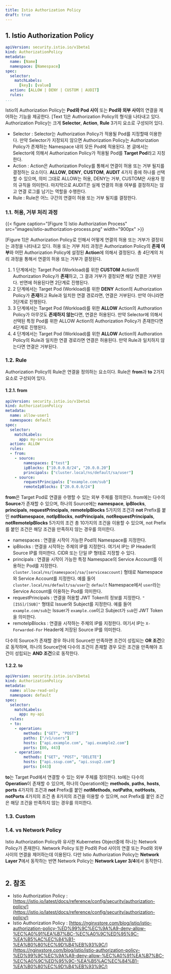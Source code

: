 ```yaml
---
title: Istio Authorization Policy
draft: true
---
```


## 1. Istio Authorization Policy

```yaml {caption="[Text 1] Istio Authorization Policy Format", linenos=table}
apiVersion: security.istio.io/v1beta1
kind: AuthorizationPolicy
metadata:
  name: [Name]
  namespace: [Namespace]
spec:
  selector:
    matchLabels:
      [key]: [value]
  action: [ALLOW | DENY | CUSTOM | AUDIT]
  rules:
...
```

Istio의 Authorization Policy는 **Pod와 Pod 사이** 또는 **Pod와 외부 사이**의 연결을 제어하는 기능을 제공한다. [Text 1]은 Authorization Policy의 형식을 나타내고 있다. Authorization Policy는 크게 **Selector**, **Action**, **Rule** 3가지 요소로 구성되어 있다.

* Selector : Selector는 Authorization Policy가 적용될 Pod를 지정할때 이용한다. 만약 Selector가 지정되지 않으면 Authorization Policy는 Authorization Policy가 존재하는 Namespace 내의 모든 Pod에 적용된다. 본 글에서는 Selector에 의해서 Authorization Policy가 적용될 Pod를 **Target Pod**라고 지칭한다.
* Action : Action은 Authorization Policy를 통해서 연결이 허용 또는 거부 될지를 결정하는 요소이다. **ALLOW**, **DENY**, **CUSTOM**, **AUDIT** 4가지 중에 하나를 선택할 수 있으며, 의미 그대로 ALLOW는 허용, DENY는 거부, CUSTOM은 사용자 정의 규칙을 의미한다. 마지막으로 AUDIT은 실제 연결의 허용 여부를 결정하지는 않고 연결 로그를 남기는 역할을 수행한다.
* Rule : Rule은 어느 구간의 연결이 허용 또는 거부 될지를 결정한다.

### 1.1. 허용, 거부 처리 과정

{{< figure caption="[Figure 1] Istio Authorization Process" src="images/istio-authorization-process.png" width="900px" >}}

[Figure 1]은 Authorization Policy로 인해서 어떻게 연결의 허용 또는 거부가 결정되는 과정을 나타내고 있다. 허용 또는 거부 처리 과정은 Authorization Policy의 **존재 여부**와 어떤 Authorization Policy에 설정된 **Action**에 의해서 결정된다. 총 4단계의 처리 과정을 통해서 연결의 허용 또는 거부가 결정된다.

1. 1 단계에서는 Target Pod (Workload)를 위한 **CUSTOM** Action의 Authorization Policy가 **존재**하고, 그 결과 거부가 결정되면 해당 연결은 거부된다. 반면에 허용된다면 2단계로 진행된다.
2. 2 단계에서는 Target Pod (Workload)를 위한 **DENY** Action의 Authorization Policy가 **존재**하고 Rule과 일치한 연결 경로라면, 연결은 거부된다. 만약 아니라면 3단계로 진행된다.
3. 3 단계에서는 Target Pod (Workload)를 위한 **ALLOW** Action의 Authoration Policy가 아무것도 **존재하지 않는**다면, 연결은 허용된다. 만약 Selector에 의해서 선택된 특정 Pod를 위한 ALLOW Action의 Authorization Policy가 존재한다면 4단계로 진행된다.
4. 4 단계에서는 Target Pod (Workload)를 위한 **ALLOW** Action의 Authoration Policy의 Rule과 일치한 연결 경로라면 연결은 허용된다. 만약 Rule과 일치하지 않는다면 연결은 거부된다.

### 1.2. Rule

Authorization Policy의 Rule은 연결을 정의하는 요소이다. Rule은 **from**과 **to** 2가지 요소로 구성되어 있다.

#### 1.2.1. from

```yaml {caption="[Text 2] from Rule", linenos=table}
apiVersion: security.istio.io/v1beta1
kind: AuthorizationPolicy
metadata:
  name: allow-user1
  namespace: default
spec:
  selector:
    matchLabels:
      app: my-service
  action: ALLOW
  rules:
  - from:
    - source:
        namespaces: ["test"]
        ipBlocks: ["10.0.0.0/24", "20.0.0.20"]
        principals: ["cluster.local/ns/default/sa/user"]
    - source:
        requestPrincipals: ["example.com/sub"]
        remoteIpBlocks: ["20.0.0.0/24"]
```

**from**은 Target Pod로 연결을 수행할 수 있는 외부 주체를 정의한다. from에는 다수의 **Source**가 존재할 수 있으며, 하나의 Source에는 **namespace**, **ipBlocks**, **principals**, **requestPrincipals**, **remoteIpBlocks** 5가지의 조건과 **not** Prefix를 붙인 **notNamespace**, **notIpBlocks**, **notPrincipals**, **notRequestPrincipals**, **notRemoteIpBlocks** 5가지의 조건 총 10가지의 조건을 이용할 수 있으며, not Prefix를 붙인 조건은 해당 조건을 만족하지 않는 경우를 의미한다.

* namespaces : 연결을 시작이 가능한 Pod의 Namespace를 지정한다.
* ipBlocks : 연결을 시작하는 주체의 IP를 지정한다. 여기서 IP는 IP Header의 Source IP를 의미한다. CIDR 또는 단일 IP 형태로 지정할 수 있다.
* principals : 연결을 시작이 가능한 특정 Namespace의 Service Account를 이용하는 Pod를 지정한다. `cluster.local/ns/[namespace]/sa/[serviceaccount]` 형태로 Namespace와 Service Account를 지정한다. 예를 들어 `cluster.local/ns/default/sa/user`는 `default` Namespace에서 `user`라는 Service Account를 이용하는 Pod를 의미한다.
* requestPrincipals : 연결을 허용할 JWT Token의 정보를 지정한다. `"[ISS]/[SUB]"` 형태로 Issuer와 Subject를 지정한다. 예를 들어 `example.com/sub`는 Issuer가 `example.com`이고 Subject가 `sub`인 JWT Token을 의미한다.
* remoteIpBlocks : 연결을 시작하는 주체의 IP를 지정한다. 여기서 IP는 `X-Forwarded-For` Header에 저장된 Source IP를 의미한다.

다수의 Source가 존재할 경우 하나의 Source만 만족하면 조건이 성립되는 **OR 조건**으로 동작하며, 하나의 Source안에 다수의 조건이 존재할 경우 모든 조건을 만족해야 조건이 성립되는 **AND 조건**으로 동작한다.

####  1.2.2. to

```yaml {caption="[Code 1] Linux NFS4 Mount 함수", linenos=table}
apiVersion: security.istio.io/v1beta1
kind: AuthorizationPolicy
metadata:
  name: allow-read-only
  namespace: default
spec:
  selector:
    matchLabels:
      app: my-api
  rules:
  - to:
    - operation:
        methods: ["GET", "POST"]
        paths: ["/v1/users"]
        hosts: ["api.example.com", "api.example2.com"]
        ports: [80, 443]
    - operation:
        methods: ["GET", "POST", "DELETE"]
        hosts: ["api.ssup.com", "api.ssup2.com"]
        ports: [443]
```

**to**는 Target Pod에서 연결할 수 있는 외부 주체를 정의한다. to에는 다수의 **Operation**이 존재할 수 있으며, 하나의 Operation에는 **methods**, **paths**, **hosts**, **ports** 4가지의 조건과 **not** Prefix를 붙인 **notMethods**, **notPaths**, **notHosts**, **notPorts** 4가지의 조건 총 8가지의 조건을 이용할 수 있으며, not Prefix를 붙인 조건은 해당 조건을 만족하지 않는 경우를 의미한다. 

### 1.3. Custom

### 1.4. vs Network Policy

Istio Authorization Policy와 유사한 Kubernetes Object중에 하나는 Network Policy가 존재한다. Network Policy 또한 Pod와 Pod 사이의 연결 또는 Pod와 외부 사이의 연결을 제어하는데 이용된다. 다만 Istio Authorization Policy는 **Network Layer 7**에서 동작하는 반면 Network Policy는 **Network Layer 3/4**에서 동작한다.

```yaml {caption="[Code 1] Linux NFS4 Mount 함수", linenos=table}

```

## 2. 참조

* Istio Authorization Policy : [https://istio.io/latest/docs/reference/config/security/authorization-policy/](https://istio.io/latest/docs/reference/config/security/authorization-policy/)
* Istio Authorization Policy : [https://nginxstore.com/blog/istio/istio-authorization-policy-%ED%99%9C%EC%9A%A9-deny-allow-%EC%A0%91%EA%B7%BC-%EC%A0%9C%ED%95%9C-%EA%B5%AC%EC%84%B1-%EA%B0%80%EC%9D%B4%EB%93%9C/](https://nginxstore.com/blog/istio/istio-authorization-policy-%ED%99%9C%EC%9A%A9-deny-allow-%EC%A0%91%EA%B7%BC-%EC%A0%9C%ED%95%9C-%EA%B5%AC%EC%84%B1-%EA%B0%80%EC%9D%B4%EB%93%9C/)
